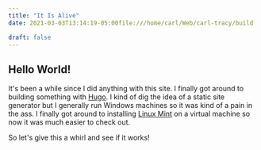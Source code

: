 ```yaml
---
title: "It Is Alive"
date: 2021-03-03T13:14:19-05:00file:///home/carl/Web/carl-tracy/build

draft: false
---
```

## Hello World!
It's been a while since I did anything with this site. I finally got around to building something with [Hugo](https://gohugo.io/). I kind of dig the idea of a static site generator but I generally run Windows machines so it was kind of a pain in the ass. I finally got around to installing [Linux Mint](https://linuxmint.com/) on a virtual machine so now it was much easier to check out.

So let's give this a whirl and see if it works!
